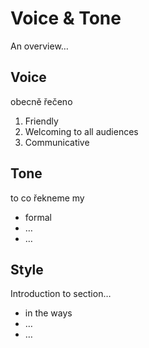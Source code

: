 # Voice & Tone

An overview…

## Voice

obecně řečeno

1. Friendly
2. Welcoming to all audiences
3. Communicative

## Tone

to co řekneme my

- formal
- …
- …

## Style

Introduction to section…

- in the ways
- …
- …

